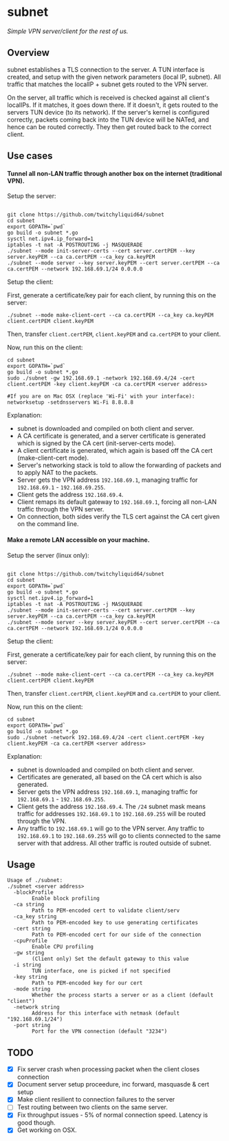 
# subnet

_Simple VPN server/client for the rest of us._

## Overview

subnet establishes a TLS connection to the server. A TUN interface is created, and setup with the given network parameters (local IP, subnet). All traffic that matches the localIP + subnet gets routed to the VPN server.

On the server, all traffic which is received is checked against all client's localIPs. If it matches, it goes down there. If it doesn't, it gets routed to the servers TUN device (to its network). If the server's kernel is configured correctly, packets coming back into the TUN device will be NATed, and hence can be routed correctly. They then get routed back to the correct client.

## Use cases

#### Tunnel all non-LAN traffic through another box on the internet (traditional VPN).

Setup the server:

```shell

git clone https://github.com/twitchyliquid64/subnet
cd subnet
export GOPATH=`pwd`
go build -o subnet *.go
sysctl net.ipv4.ip_forward=1
iptables -t nat -A POSTROUTING -j MASQUERADE
./subnet --mode init-server-certs --cert server.certPEM --key server.keyPEM --ca ca.certPEM --ca_key ca.keyPEM
./subnet --mode server --key server.keyPEM --cert server.certPEM --ca ca.certPEM --network 192.168.69.1/24 0.0.0.0
```

Setup the client:

First, generate a certificate/key pair for each client, by running this on the server:

```shell
./subnet --mode make-client-cert --ca ca.certPEM --ca_key ca.keyPEM client.certPEM client.keyPEM
```

Then, transfer `client.certPEM`, `client.keyPEM` and `ca.certPEM` to your client.

Now, run this on the client:

```shell
cd subnet
export GOPATH=`pwd`
go build -o subnet *.go
sudo ./subnet -gw 192.168.69.1 -network 192.168.69.4/24 -cert client.certPEM -key client.keyPEM -ca ca.certPEM <server address>

#If you are on Mac OSX (replace 'Wi-Fi' with your interface):
networksetup -setdnsservers Wi-Fi 8.8.8.8
```

Explanation:
 * subnet is downloaded and compiled on both client and server.
 * A CA certificate is generated, and a server certificate is generated which is signed by the CA cert (init-server-certs mode).
 * A client certificate is generated, which again is based off the CA cert (make-client-cert mode).
 * Server's networking stack is told to allow the forwarding of packets and to apply NAT to the packets.
 * Server gets the VPN address `192.168.69.1`, managing traffic for `192.168.69.1` - `192.168.69.255`.
 * Client gets the address `192.168.69.4`.
 * Client remaps its default gateway to `192.168.69.1`, forcing all non-LAN traffic through the VPN server.
 * On connection, both sides verify the TLS cert against the CA cert given on the command line.


#### Make a remote LAN accessible on your machine.

Setup the server (linux only):

```shell

git clone https://github.com/twitchyliquid64/subnet
cd subnet
export GOPATH=`pwd`
go build -o subnet *.go
sysctl net.ipv4.ip_forward=1
iptables -t nat -A POSTROUTING -j MASQUERADE
./subnet --mode init-server-certs --cert server.certPEM --key server.keyPEM --ca ca.certPEM --ca_key ca.keyPEM
./subnet --mode server --key server.keyPEM --cert server.certPEM --ca ca.certPEM --network 192.168.69.1/24 0.0.0.0
```

Setup the client:

First, generate a certificate/key pair for each client, by running this on the server:

```shell
./subnet --mode make-client-cert --ca ca.certPEM --ca_key ca.keyPEM client.certPEM client.keyPEM
```

Then, transfer `client.certPEM`, `client.keyPEM` and `ca.certPEM` to your client.

Now, run this on the client:

```shell
cd subnet
export GOPATH=`pwd`
go build -o subnet *.go
sudo ./subnet -network 192.168.69.4/24 -cert client.certPEM -key client.keyPEM -ca ca.certPEM <server address>
```

Explanation:
 * subnet is downloaded and compiled on both client and server.
 * Certificates are generated, all based on the CA cert which is also generated.
 * Server gets the VPN address `192.168.69.1`, managing traffic for `192.168.69.1` - `192.168.69.255`.
 * Client gets the address `192.168.69.4`. The `/24` subnet mask means traffic for addresses `192.168.69.1` to `192.168.69.255` will be routed through the VPN.
 * Any traffic to `192.168.69.1` will go to the VPN server. Any traffic to `192.168.69.1` to `192.168.69.255` will go to clients connected to the same server with that address. All other traffic is routed outside of subnet.


## Usage

```
Usage of ./subnet:
./subnet <server address>
  -blockProfile
    	Enable block profiling
  -ca string
    	Path to PEM-encoded cert to validate client/serv
  -ca_key string
    	Path to PEM-encoded key to use generating certificates
  -cert string
    	Path to PEM-encoded cert for our side of the connection
  -cpuProfile
    	Enable CPU profiling
  -gw string
    	(Client only) Set the default gateway to this value
  -i string
    	TUN interface, one is picked if not specified
  -key string
    	Path to PEM-encoded key for our cert
  -mode string
    	Whether the process starts a server or as a client (default "client")
  -network string
    	Address for this interface with netmask (default "192.168.69.1/24")
  -port string
    	Port for the VPN connection (default "3234")
```

## TODO

 - [x] Fix server crash when processing packet when the client closes connection
 - [x] Document server setup proceedure, inc forward, masquasde & cert setup
 - [x] Make client resilient to connection failures to the server
 - [ ] Test routing between two clients on the same server.
 - [x] Fix throughput issues - 5% of normal connection speed. Latency is good though.
 - [x] Get working on OSX.
